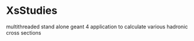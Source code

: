 # XsStudies
multithreaded stand alone geant 4 application to calculate various hadronic cross sections 
